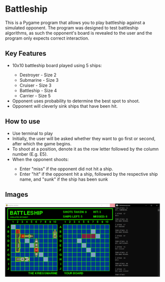 <h1>Battleship</h1>
This is a Pygame program that allows you to play battleship against a simulated opponent. The program was designed to test battleship algorithms, as such the opponent's board is revealed to the user and the program only expects correct interaction.
<h2>Key Features</h2>
<ul>
<li>10x10 battleship board played using 5 ships:</li>
  <ul>
    <li>Destroyer - Size 2</li>
    <li>Submarine - Size 3</li>
    <li>Cruiser - Size 3</li>
    <li>Battleship - Size 4</li>
    <li>Carrier - Size 5</li>
  </ul>
<li>Opponent uses probability to determine the best spot to shoot.</li>
<li>Opponent will cleverly sink ships that have been hit.</li>
</ul>
<h2>How to use</h2>
<ul>
<li>Use terminal to play</li>
<li>Initially, the user will be asked whether they want to go first or second, after which the game begins.</li>
<li>To shoot at a position, denote it as the row letter followed by the column number (E.g. E5).</li>
<li>When the opponent shoots:</li>
  <ul>
    <li>Enter "miss" if the opponent did not hit a ship.</li>
    <li>Enter "hit" if the opponent hit a ship, followed by the respective ship name, and "sunk" if the ship has been sunk</li>
  </ul>
</ul>
<h2>Images</h2>
<img src="../../docs/battleship.PNG">
